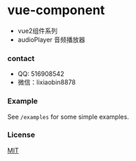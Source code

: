 # vue-component
* vue2组件系列
* audioPlayer 音频播放器


### contact

* QQ: 516908542
* 微信：lixiaobin8878

### Example

See `/examples` for some simple examples.

### License

[MIT](http://opensource.org/licenses/MIT)


